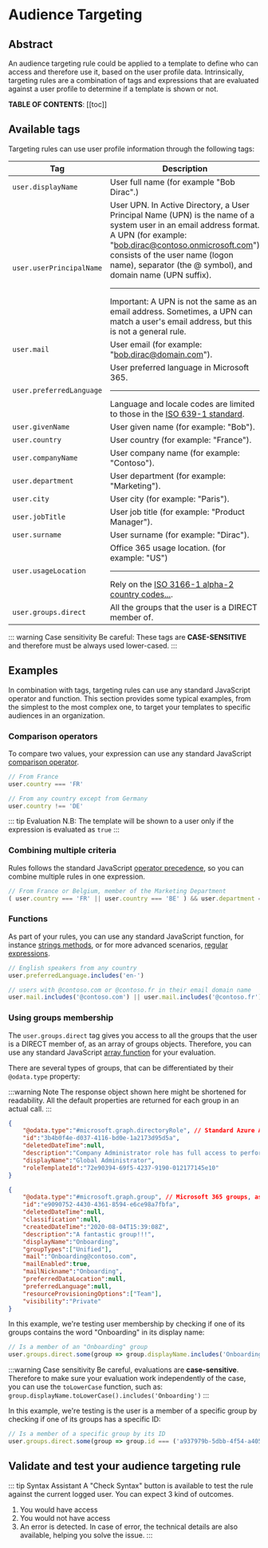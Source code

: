 # Audience Targeting
<Classification label="public" />

## Abstract
An audience targeting rule could be applied to a template to define who can access and therefore use it, based on the user profile data. Intrinsically, targeting rules are a combination of tags and expressions that are evaluated against a user profile to determine if a template is shown or not.

**TABLE OF CONTENTS**:
[[toc]]

## Available tags
Targeting rules can use user profile information through the following tags:

| Tag | Description |
|-----|-------------|
| `user.displayName` | User full name (for example "Bob Dirac".) |
| `user.userPrincipalName` | User UPN. In Active Directory, a User Principal Name (UPN) is the name of a system user in an email address format. A UPN (for example: "bob.dirac@contoso.onmicrosoft.com") consists of the user name (logon name), separator (the @ symbol), and domain name (UPN suffix). <hr>Important: A UPN is not the same as an email address. Sometimes, a UPN can match a user's email address, but this is not a general rule. | 
| `user.mail` | User email (for example: "bob.dirac@domain.com"). |
| `user.preferredLanguage` | User preferred language in Microsoft 365. <hr>Language and locale codes are limited to those in the [ISO 639-1 standard](https://en.wikipedia.org/wiki/ISO_639-1). |
| `user.givenName` | User given name (for example: "Bob"). |
| `user.country` | User country (for example: "France"). |
| `user.companyName` | User company name (for example: "Contoso"). |
| `user.department` | User department (for example: "Marketing"). |
| `user.city` | User city (for example: "Paris"). |
| `user.jobTitle` | User job title (for example: "Product Manager"). |
| `user.surname` | User surname (for example: "Dirac"). |
| `user.usageLocation` | Office 365 usage location. (for example: "US") <hr>Rely on the [ISO 3166-1 alpha-2 country codes...](https://en.wikipedia.org/wiki/ISO_3166-1_alpha-2). |
| `user.groups.direct` | All the groups that the user is a DIRECT member of. |

::: warning Case sensitivity
Be careful: These tags are **CASE-SENSITIVE** and therefore must be always used lower-cased. 
:::

## Examples
In combination with tags, targeting rules can use any standard JavaScript operator and function. This section provides some typical examples, from the simplest to the most complex one, to target your templates to specific audiences in an organization.

### Comparison operators
To compare two values, your expression can use any standard JavaScript [comparison operator](https://developer.mozilla.org/en-US/docs/Web/JavaScript/Guide/Expressions_and_Operators#comparison_operators).

```javascript
// From France
user.country === 'FR'
```
```javascript
// From any country except from Germany
user.country !== 'DE'
```

::: tip Evaluation
N.B: The template will be shown to a user only if the expression is evaluated as `true`
:::

### Combining multiple criteria
Rules follows the standard JavaScript [operator precedence](https://developer.mozilla.org/en-US/docs/Web/JavaScript/Reference/Operators/Operator_Precedence), so you can combine multiple rules in one expression.

```javascript
// From France or Belgium, member of the Marketing Department
( user.country === 'FR' || user.country === 'BE' ) && user.department === 'Marketing' 
```

### Functions
As part of your rules, you can use any standard JavaScript function, for instance [strings methods](https://developer.mozilla.org/en-US/docs/Web/JavaScript/Reference/Global_Objects/String#instance_methods), or for more advanced scenarios, [regular expressions](https://developer.mozilla.org/en-US/docs/Web/JavaScript/Guide/Regular_Expressions).

```javascript
// English speakers from any country
user.preferredLanguage.includes('en-')
```

```javascript
// users with @contoso.com or @contoso.fr in their email domain name
user.mail.includes('@contoso.com') || user.mail.includes('@contoso.fr')
```

### Using groups membership
The `user.groups.direct` tag gives you access to all the groups that the user is a DIRECT member of, as an array of groups objects. Therefore, you can use any standard JavaScript [array function](https://developer.mozilla.org/en-US/docs/Web/JavaScript/Reference/Global_Objects/Array#instance_methods) for your evaluation.

There are several types of groups, that can be differentiated by their `@odata.type` property:

:::warning Note
The response object shown here might be shortened for readability. All the default properties are returned for each group in an actual call.
:::

```json
{
    "@odata.type":"#microsoft.graph.directoryRole", // Standard Azure AD groups, such as the admin roles from your Microsoft 365 environment
    "id":"3b4b0f4e-d037-4116-bd0e-1a2173d95d5a",
    "deletedDateTime":null,
    "description":"Company Administrator role has full access to perform any operation in the company scope.",
    "displayName":"Global Administrator",
    "roleTemplateId":"72e90394-69f5-4237-9190-012177145e10"
}
```

```json
{
    "@odata.type":"#microsoft.graph.group", // Microsoft 365 groups, associated with a team or a SharePoint site.
    "id":"e9090752-4430-4361-8594-e6ce98a7fbfa",
    "deletedDateTime":null,
    "classification":null,
    "createdDateTime":"2020-08-04T15:39:08Z",
    "description":"A fantastic group!!!",
    "displayName":"Onboarding",
    "groupTypes":["Unified"],
    "mail":"Onboarding@contoso.com",
    "mailEnabled":true,
    "mailNickname":"Onboarding",
    "preferredDataLocation":null,
    "preferredLanguage":null,
    "resourceProvisioningOptions":["Team"],
    "visibility":"Private"
}
```

In this example, we're testing user membership by checking if one of its groups contains the word "Onboarding" in its display name:

```js
// Is a member of an "Onboarding" group
user.groups.direct.some(group => group.displayName.includes('Onboarding'))
```

:::warning Case sensitivity
Be careful, evaluations are **case-sensitive**. Therefore to make sure your evaluation work independently of the case, you can use the `toLowerCase` function, such as: `group.displayName.toLowerCase().includes('Onboarding')`
:::

In this example, we're testing is the user is a member of a specific group by checking if one of its groups has a specific ID:

```js
// Is a member of a specific group by its ID
user.groups.direct.some(group => group.id === ('a937979b-5dbb-4f54-a405-936046244b0b'))
```

## Validate and test your audience targeting rule

::: tip Syntax Assistant
A "Check Syntax" button is available to test the rule against the current logged user. You can expect 3 kind of outcomes.
1. You would have access
2. You would not have access
3. An error is detected. In case of error, the technical details are also available, helping you solve the issue.
:::
